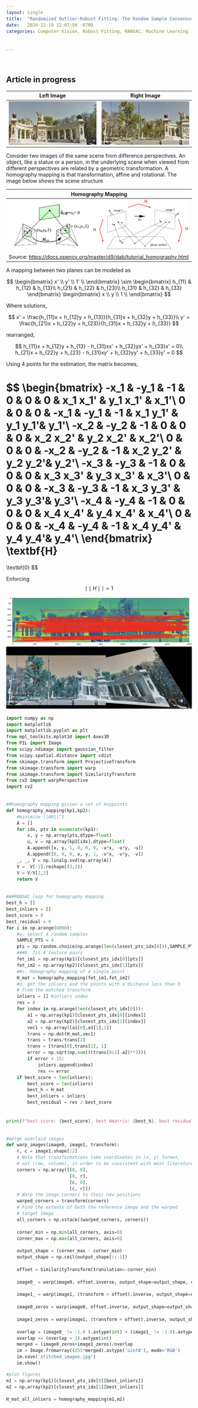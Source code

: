 ```yaml
---
layout: single
title:  "Randomized Outlier-Robust Fitting: The Random Sample Consensus (RANSAC) Learning Algorithm Applied to Image Stitching from Scratch"
date:   2020-12-19 12:07:56 -0700
categories: Computer Vision, Robust Fitting, RANSAC, Machine Learning


---
```


<link rel="stylesheet" type="text/css" href="../semantic/semantic.min.css">
<script
src="https://code.jquery.com/jquery-3.1.1.min.js"
integrity="sha256-hVVnYaiADRTO2PzUGmuLJr8BLUSjGIZsDYGmIJLv2b8="
crossorigin="anonymous"></script>
<script src="../semantic/semantic.min.js">
</script>

<script src="https://cdn.mathjax.org/mathjax/latest/MathJax.js?config=TeX-AMS-MML_HTMLorMML" type="text/javascript"></script>


<br>

## Article in progress






| Left Image | Right Image |
|-------------|--------------|
| ![sync](/assets/images/ransac/right.jpg) |   ![async](./assets/images/ransac/left.jpg)       |







Consider two images of the same scene from difference perspectives.
An object, like a statue or a person, in the underlying scene when viewed from different perspectives are related by a geometric transformation. A homography mapping is that transformation, affine and rotational. The image below shows the scene structure


| Homography Mapping |
|-------------|
| ![sync](/assets/images/ransac/homography_mapping.jpg)     |
|Source: https://docs.opencv.org/master/d9/dab/tutorial_homography.html|


A mapping between two planes can be modeled as

$$
\begin{bmatrix}
x' \\
y' \\
1' \\
\end{bmatrix}	
\sim
\begin{bmatrix}
h_{11} & h_{12} & h_{13}\\
h_{21} & h_{22} & h_{23}\\
h_{31} & h_{32} & h_{33}
\end{bmatrix}	
\begin{bmatrix}
x \\
y \\
1 \\
\end{bmatrix}	
$$


Where solutions, 

$$
x' = \frac{h_{11}x + h_{12}y  + h_{13}}{h_{31}x + h_{32}y  + h_{33}}\\
y' = \frac{h_{21}x + h_{22}y  + h_{23}}{h_{31}x + h_{32}y  + h_{33}}
$$

rearranged,

$$
h_{11}x + h_{12}y + h_{13} - h_{31}xx' + h_{32}yx' + h_{33}x' = 0\\
h_{21}x + h_{22}y + h_{23} - h_{31}xy' + h_{32}yy' + h_{33}y' = 0
$$

Using 4 points for the estimation, the matrix becomes, 

$$
\begin{bmatrix}
-x_1 & -y_1 & -1 & 0 & 0 & 0 & x_1 x_1' & y_1 x_1' & x_1'\\
0 & 0 & 0 & -x_1 & -y_1 & -1 &  x_1 y_1' & y_1 y_1'& y_1'\\
-x_2 & -y_2 & -1 & 0 & 0 & 0 & x_2 x_2' & y_2 x_2' & x_2'\\
0 & 0 & 0 & -x_2 & -y_2 & -1 &  x_2 y_2' & y_2 y_2'& y_2'\\
-x_3 & -y_3 & -1 & 0 & 0 & 0 & x_3 x_3' & y_3 x_3' & x_3'\\
0 & 0 & 0 & -x_3 & -y_3 & -1 &  x_3 y_3' & y_3 y_3'& y_3'\\
-x_4 & -y_4 & -1 & 0 & 0 & 0 & x_4 x_4' & y_4 x_4' & x_4'\\
0 & 0 & 0 & -x_4 & -y_4 & -1 &  x_4 y_4' & y_4 y_4'& y_4'\\
\end{bmatrix}	
\textbf{H}
=
\textbf{0}
$$







Enforcing $$ \mid\mid H \mid\mid  = 1$$ 







![png](/assets/images/ransac/matched_keypoints.png)
![png](/assets/images/ransac/merged.png)






```python
import numpy as np
import matplotlib
import matplotlib.pyplot as plt
from mpl_toolkits.mplot3d import Axes3D
from PIL import Image
from scipy.ndimage import gaussian_filter
from scipy.spatial.distance import cdist
from skimage.transform import ProjectiveTransform
from skimage.transform import warp
from skimage.transform import SimilarityTransform
from cv2 import warpPerspective
import cv2

```




```python

##homography mapping givien a set of keypoints
def homography_mapping(kp1,kp2):
    #minimize ||AH||^2
    A = []
    for idx, pts in enumerate(kp1):
        x, y = np.array(pts,dtype=float)
        u, v = np.array(kp2[idx],dtype=float)
        A.append([x, y, 1, 0, 0, 0, -u*x, -u*y, -u])
        A.append([0, 0, 0, x, y, 1, -v*x, -v*y, -v])
    _, _, V = np.linalg.svd(np.array(A))
    V =  V[-1].reshape((3,3))
    V = V/V[2,2]
    return V


```




```python

###RANSAC loop for homography mapping
best_h = []
best_inliers = []
best_score = 0
best_residual = 0
for i in np.arange(8000):
    #a. select 4 random samples
    SAMPLE_PTS = 4
    pts = np.random.choice(np.arange(len(closest_pts_idx[0])),SAMPLE_PTS,replace=False)
    ###b. fit 4 feature pairs
    fet_im1 = np.array(kp1)[closest_pts_idx[0][pts]]
    fet_im2 = np.array(kp2)[closest_pts_idx[1][pts]]
    ##c. Homography mapping of a single point
    H_mat = homography_mapping(fet_im1,fet_im2)
    #d. get the inliers and the points with a distance less than 3
    # from the matched transform
    inliers = [] #inliers index
    res = 0
    for index in np.arange(len(closest_pts_idx[0])):
        a1 = np.array(kp1)[closest_pts_idx[0][index]]
        a2 = np.array(kp2)[closest_pts_idx[1][index]]
        vec1 = np.array([a1[0],a1[1],1])
        trans = np.dot(H_mat,vec1)
        trans = trans/trans[2]
        trans = [trans[0],trans[1], 1]
        error = np.sqrt(np.sum(((trans[0:2]-a2)**2)))
        if error < 15:
            inliers.append(index)
            res += error
    if best_score < len(inliers):
        best_score = len(inliers)
        best_h = H_mat
        best_inliers = inliers 
        best_residual = res / best_score


print(f"best score: {best_score}, best Hmatrix: {best_h}, best residual: {best_residual}")



```


```python
#merge overlaid images 
def warp_images(image0, image1, transform):
    r, c = image1.shape[:2]
    # Note that transformations take coordinates in (x, y) format,
    # not (row, column), in order to be consistent with most literature
    corners = np.array([[0, 0],
                        [0, r],
                        [c, 0],
                        [c, r]])
    # Warp the image corners to their new positions
    warped_corners = transform(corners)
    # Find the extents of both the reference image and the warped
    # target image
    all_corners = np.vstack((warped_corners, corners))

    corner_min = np.min(all_corners, axis=0)
    corner_max = np.max(all_corners, axis=0)

    output_shape = (corner_max - corner_min)
    output_shape = np.ceil(output_shape[::-1])

    offset = SimilarityTransform(translation=-corner_min)

    image0_ = warp(image0, offset.inverse, output_shape=output_shape, cval=-1)

    image1_ = warp(image1, (transform + offset).inverse, output_shape=output_shape, cval=-1)

    image0_zeros = warp(image0, offset.inverse, output_shape=output_shape, cval=0)

    image1_zeros = warp(image1, (transform + offset).inverse, output_shape=output_shape, cval=0)

    overlap = (image0_ != -1.0 ).astype(int) + (image1_ != -1.0).astype(int)
    overlap += (overlap < 1).astype(int)
    merged = (image0_zeros+image1_zeros)/overlap
    im = Image.fromarray((255*merged).astype('uint8'), mode='RGB')
    im.save('stitched_images.jpg')
    im.show()

```

```python
#plot figures
m1 = np.array(kp1)[closest_pts_idx[0][best_inliers]]
m2 = np.array(kp2)[closest_pts_idx[1][best_inliers]]

H_mat_all_inliers = homography_mapping(m1,m2)

```


